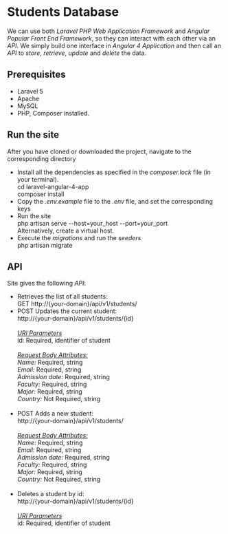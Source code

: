 # Students Database
 We can use both
 <i>Laravel PHP Web Application Framework</i> and 
 <i>Angular Popular Front End Framework</i>,
so they can interact with each other via an <i>API</i>.
We simply build one interface in
 <i>Angular 4 Application</i> and then call an <i>API</i> to 
 <i>store</i>, <i>retrieve</i>, <i>update</i> and <i>delete</i> the data.


## Prerequisites
<ul>
    <li>
       Laravel 5
    </li>
    <li>
       Apache
    </li>
    <li> 
       MySQL
    </li>
    <li>
       PHP, Composer installed.
    </li>
</ul>

## Run the site
 After you have cloned or downloaded the project, navigate to the corresponding directory
  <ul>
     <li>
     Install all the dependencies as specified in the <i>composer.lock</i> file (in your terminal). <br/>
     cd laravel-angular-4-app <br/>
     composer install 
     </li>
     <li>Copy the <i>.env.example</i> file to the <i>.env</i> file, and set the corresponding keys</li>
     <li> Run the site <br/> php artisan serve --host=your_host --port=your_port <br/> Alternatively, create a virtual host. <br/>
     </li>
     <li>Execute the <i>migrations</i> and run the <i>seeders</i> <br/> php artisan migrate
     </li>
  </ul>

## API
Site gives the following <i>API</i>:

<ul>
   <li>
     Retrieves the list of all students: <br/>
     GET http://{your-domain}/api/v1/students/  
  </li>
  <li>
     POST Updates the current student: <br/>
     http://{your-domain}/api/v1/students/{id}<br/>
     <br/>
     <i><u>URI Parameters</u> </i><br/>
     id: Required, identifier of student<br/><br/>
     <i><u>Request Body Attributes:</u> </i><br/>
     <i>Name:</i> Required, string <br/>
     <i>Email:</i> Required, string <br/>
     <i>Admission date:</i> Required, string <br/>
     <i>Faculty:</i> Required, string <br/>
     <i>Major:</i> Required, string <br/>
     <i>Country:</i> Not Required, string <br/>
     <br/>
  </li>
  <li>
     POST Adds a new student: <br/>
     http://{your-domain}/api/v1/students/<br/>
     <br/>
     <i><u>Request Body Attributes:</u> </i><br/>
     <i>Name:</i> Required, string <br/>
     <i>Email:</i> Required, string <br/>
     <i>Admission date:</i> Required, string <br/>
     <i>Faculty:</i> Required, string <br/>
     <i>Major:</i> Required, string <br/>
     <i>Country:</i> Not Required, string <br/>
     <br/>
  </li>
  <li>
    Deletes a student by id: <br/>
    http://{your-domain}/api/v1/students/{id}<br/><br/>
    <i><u>URI Parameters</u> </i><br/>
    id: Required, identifier of student<br/><br/>
  </li>
</ul>